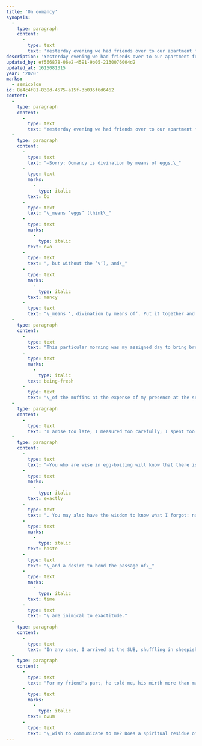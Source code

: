 ```yaml
---
title: 'On oomancy'
synopsis:
  -
    type: paragraph
    content:
      -
        type: text
        text: 'Yesterday evening we had friends over to our apartment for our weekly oomancy session. As I was sweeping the floor in anticipation of their arrival, I reflected upon the first time I tried my hand at oomancy.'
description: 'Yesterday evening we had friends over to our apartment for our weekly oomancy session. As I was sweeping the floor in anticipation of their arrival, I reflected upon the first time I tried my hand at oomancy.'
updated_by: ef566878-06e2-4591-9b05-2130076004d2
updated_at: 1615081315
year: '2020'
marks:
  - semicolon
id: 8e4c4f81-838d-4575-a15f-3b035f6d6462
content:
  -
    type: paragraph
    content:
      -
        type: text
        text: "Yesterday evening we had friends over to our apartment for our weekly oomancy session. As I was sweeping the floor in anticipation of their arrival, I reflected upon the first time I tried my hand at oomancy.\_Or perhaps, I muse, oomancy tried its hand at me: I had not intended to use the eggs for divination, but does it not in retrospect seem possible—even likely—that divination took place?"
  -
    type: paragraph
    content:
      -
        type: text
        text: "—Sorry: Oomancy is divination by means of eggs.\_"
      -
        type: text
        marks:
          -
            type: italic
        text: Oo
      -
        type: text
        text: "\_means ‘eggs’ (think\_"
      -
        type: text
        marks:
          -
            type: italic
        text: ovo
      -
        type: text
        text: ", but without the ‘v’), and\_"
      -
        type: text
        marks:
          -
            type: italic
        text: mancy
      -
        type: text
        text: "\_means ‘, divination by means of’. Put it together and you have ‘eggs, divination by means of’. I didn't know this either until about two weeks ago."
  -
    type: paragraph
    content:
      -
        type: text
        text: "This particular morning was my assigned day to bring breakfast to share after the small religious service that took place in the Student Union Building early on Wednesday mornings, which I was accustomed to attend intermittently. I had decided to bring a variation on my family's traditional weekend breakfast: fresh blueberry muffins and medium-boiled eggs. Unfortunately, I insisted upon the\_"
      -
        type: text
        marks:
          -
            type: italic
        text: being-fresh
      -
        type: text
        text: "\_of the muffins at the expense of my presence at the service: that is, I baked them the morning of, rather than (as would have been sensible) the night before."
  -
    type: paragraph
    content:
      -
        type: text
        text: 'I arose too late; I measured too carefully; I spent too long whisking the eggs; the hour to leave for the service passed me by. I said to myself, “No matter! I shall move with haste and outstrip the passage of the minutes!” Of course the passage of the minutes was indifferent to my haste.'
  -
    type: paragraph
    content:
      -
        type: text
        text: "—You who are wise in egg-boiling will know that there is no way to test whether the eggs are done (without cracking the egg open and thereby destroying the integrity of the boiled-egg experience): the only way to cook them the way you want to is to time them\_"
      -
        type: text
        marks:
          -
            type: italic
        text: exactly
      -
        type: text
        text: ". You may also have the wisdom to know what I forgot: namely that a compulsive\_"
      -
        type: text
        marks:
          -
            type: italic
        text: haste
      -
        type: text
        text: "\_and a desire to bend the passage of\_"
      -
        type: text
        marks:
          -
            type: italic
        text: time
      -
        type: text
        text: "\_are inimical to exactitude."
  -
    type: paragraph
    content:
      -
        type: text
        text: 'In any case, I arrived at the SUB, shuffling in sheepishly to the room shortly after the service had ended, and set my out breakfast-cargo on the table. Upon seeing the eggs, my friend remarked that I had brought no implements with which to crack them: I, to whom, although sympathetic towards this point, it would never had occurred to bring utensils for that purpose, could think of no course of action but to demonstrate my family’s traditional method of egg-cracking, namely, knocking the egg firmly against the forehead:—and smashed the runny, undercooked egg all over my face.'
  -
    type: paragraph
    content:
      -
        type: text
        text: "For my friend's part, he told me, his mirth more than made up for the loss of the eggs. As for me, I was embarrassed and bemused, and ascribed to the episode no more significance than as a lesson to hallow the timing of boiling eggs. Now, though, I am inclined to wonder: what mystical meaning did this\_"
      -
        type: text
        marks:
          -
            type: italic
        text: ovum
      -
        type: text
        text: "\_wish to communicate to me? Does a spiritual residue of its yolk still reside upon my forehead? What might the science of oomancy have to say about this event? Will I ever see clearly its true signification?"
---
```


